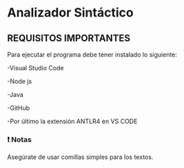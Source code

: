 # Analizador Sintáctico
## REQUISITOS IMPORTANTES
Para ejecutar el programa debe tener instalado lo siguiente:

-Visual Studio Code

-Node js

-Java

-GitHub

-Por último la extensión ANTLR4 en VS CODE



### ❗ Notas
Asegúrate de usar comillas simples para los textos.
